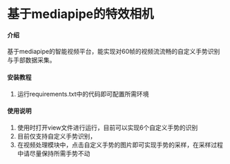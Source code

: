 # 基于mediapipe的特效相机

#### 介绍
基于mediapipe的智能视频平台，能实现对60帧的视频流流畅的自定义手势识别与手部数据采集。

#### 安装教程

1.  运行requirements.txt中的代码即可配置所需环境

#### 使用说明

1.  使用时打开view文件进行运行，目前可以实现6个自定义手势的识别
2.  目前仅支持自定义手势识别，
3.  在视频处理模块中，点击自定义手势的图片即可实现手势的采样，在采样过程中请尽量保持所需手势不动

